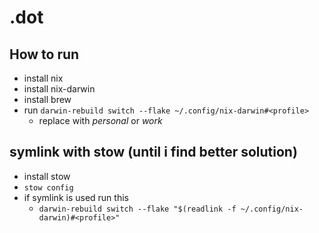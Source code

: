 # .dot

## How to run
- install nix
- install nix-darwin
- install brew
- run `darwin-rebuild switch --flake ~/.config/nix-darwin#<profile>`
  - replace <profile> with *personal* or *work*

## symlink with stow (until i find better solution)
- install stow
- `stow config`
- if symlink is used run this
  - `darwin-rebuild switch --flake "$(readlink -f ~/.config/nix-darwin)#<profile>"`
